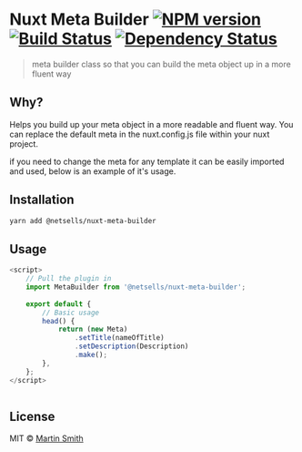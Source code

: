 # Nuxt Meta Builder [![NPM version][npm-image]][npm-url] [![Build Status][travis-image]][travis-url] [![Dependency Status][daviddm-image]][daviddm-url]
> meta builder class so that you can build the meta object up in a more fluent way

## Why?

Helps you build up your meta object in a more readable and fluent way.
You can replace the default meta in the nuxt.config.js file within your nuxt project. 

if you need to change the meta for any template it can be easily imported and used, below is an example of it's usage.


## Installation

```sh
yarn add @netsells/nuxt-meta-builder
```

## Usage

```js
<script>
    // Pull the plugin in
    import MetaBuilder from '@netsells/nuxt-meta-builder';
    
    export default {
        // Basic usage
        head() {
            return (new Meta)
                .setTitle(nameOfTitle)
                .setDescription(Description)
                .make();
        },       
    };
</script>
```

```js

```
## License

MIT © [Martin Smith]()


[npm-image]: https://badge.fury.io/js/packages.svg
[npm-url]: https://npmjs.org/package/packages
[travis-image]: https://travis-ci.org/martin91s/packages.svg?branch=master
[travis-url]: https://travis-ci.org/martin91s/packages
[daviddm-image]: https://david-dm.org/martin91s/packages.svg?theme=shields.io
[daviddm-url]: https://david-dm.org/martin91s/packages
